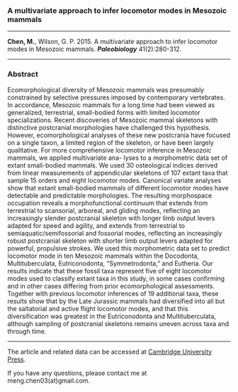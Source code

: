 ### A multivariate approach to infer locomotor modes in Mesozoic mammals
-----------------

**Chen, M.**, Wilson, G. P. 2015. A multivariate approach to infer locomotor modes in Mesozoic mammals. ***Paleobiology*** 41(2):280-312.

-----------------
### Abstract
Ecomorphological diversity of Mesozoic mammals was presumably constrained by selective pressures imposed by contemporary vertebrates. In accordance, Mesozoic mammals for a long time had been viewed as generalized, terrestrial, small-bodied forms with limited locomotor specializations. Recent discoveries of Mesozoic mammal skeletons with distinctive postcranial morphologies have challenged this hypothesis. However, ecomorphological analyses of these new postcrania have focused on a single taxon, a limited region of the skeleton, or have been largely qualitative.
For more comprehensive locomotor inference in Mesozoic mammals, we applied multivariate ana- lyses to a morphometric data set of extant small-bodied mammals. We used 30 osteological indices derived from linear measurements of appendicular skeletons of 107 extant taxa that sample 15 orders and eight locomotor modes. Canonical variate analyses show that extant small-bodied mammals of different locomotor modes have detectable and predictable morphologies. The resulting morphospace occupation reveals a morphofunctional continuum that extends from terrestrial to scansorial, arboreal, and gliding modes, reflecting an increasingly slender postcranial skeleton with longer limb output levers adapted for speed and agility, and extends from terrestrial to semiaquatic/semifossorial and fossorial modes, reflecting an increasingly robust postcranial skeleton with shorter limb output levers adapted for powerful, propulsive strokes. We used this morphometric data set to predict locomotor mode in ten Mesozoic mammals within the Docodonta, Multituberculata, Eutriconodonta, “Symmetrodonta,” and Eutheria. Our results indicate that these fossil taxa represent five of eight locomotor modes used to classify extant taxa in this study, in some cases confirming and in other cases differing from prior ecomorphological assessments. Together with previous locomotor inferences of 19 additional taxa, these results show that by the Late Jurassic mammals had diversified into all but the saltatorial and active flight locomotor modes, and that this diversification was greatest in the Eutriconodonta and Multituberculata, although sampling of postcranial skeletons remains uneven across taxa and through time.

------------------

The article and related data can be accessed at [Cambridge University Press](https://www.cambridge.org/core/journals/paleobiology/article/multivariate-approach-to-infer-locomotor-modes-in-mesozoic-mammals/C76D23D1DFC4F42A97839FC679957ADB).

If you have any questions, please contact me at meng.chen03(at)gmail.com.
